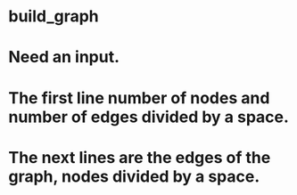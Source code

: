 # build_graph

# Need an input.
# The first line number of nodes and number of edges divided by a space.
# The next lines are the edges of the graph, nodes divided by a space.
